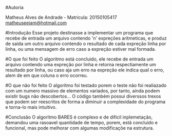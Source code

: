 #Autoria

Matheus Alves de Andrade - Matricula: 20150105417
matheuseejam@hotmail.com

#Introdução
Esse projeto destinasse a implementar um programa que recebe de entrada um 
arquivo contendo 'n' expreções aritmeticas, e produz de saida um outro arquivo
contendo o resultado de cada expreção linha por linha,
ou uma mensagem de erro caso a expreção estiver mal formada.

#O que foi feito
O algoritmo está concluido, ele recebe de entrada um arquivo contendo uma
expreção por linha e retorna respectiamente um resultado por linha,
ou caso aja um erro na expreção ele indica qual o erro, alem de em que coluna
o erro ocorreu.

#O que não foi feito
O algoritmo foi testado porem o teste não foi realiazado com um numero massivo
de elementos variados, por tanto, ainda podem existir bugs não descobertos...
O código também possui diverssos trexos que podem ser reescritos de forma a
diminuir a complexidade do programa e torna-lo mais intuitivo.

#Conclusão
O algoritmo BARES é complexo e de dificil inplemetação, demandou uma rasoavel
quantidade de tempo, porem, está concluido e funcional, mas pode melhorar com algumas
modificaçõe na estrutura.
